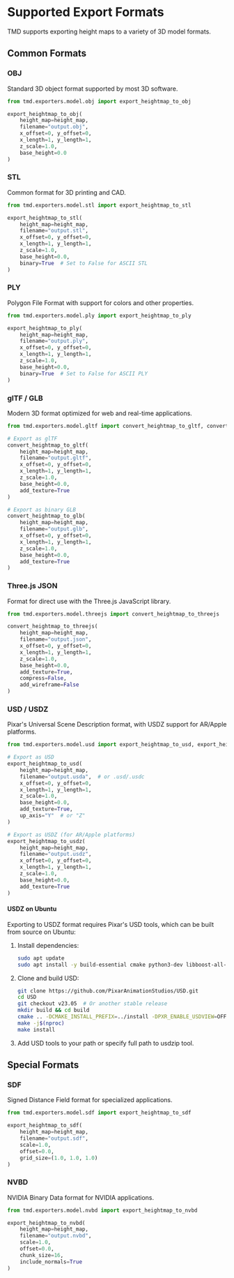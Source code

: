 # Supported Export Formats

TMD supports exporting height maps to a variety of 3D model formats.

## Common Formats

### OBJ
Standard 3D object format supported by most 3D software.

```python
from tmd.exporters.model.obj import export_heightmap_to_obj

export_heightmap_to_obj(
    height_map=height_map,
    filename="output.obj",
    x_offset=0, y_offset=0,
    x_length=1, y_length=1,
    z_scale=1.0,
    base_height=0.0
)
```

### STL
Common format for 3D printing and CAD.

```python
from tmd.exporters.model.stl import export_heightmap_to_stl

export_heightmap_to_stl(
    height_map=height_map,
    filename="output.stl",
    x_offset=0, y_offset=0,
    x_length=1, y_length=1,
    z_scale=1.0,
    base_height=0.0,
    binary=True  # Set to False for ASCII STL
)
```

### PLY
Polygon File Format with support for colors and other properties.

```python
from tmd.exporters.model.ply import export_heightmap_to_ply

export_heightmap_to_ply(
    height_map=height_map,
    filename="output.ply",
    x_offset=0, y_offset=0,
    x_length=1, y_length=1,
    z_scale=1.0,
    base_height=0.0,
    binary=True  # Set to False for ASCII PLY
)
```

### glTF / GLB
Modern 3D format optimized for web and real-time applications.

```python
from tmd.exporters.model.gltf import convert_heightmap_to_gltf, convert_heightmap_to_glb

# Export as glTF
convert_heightmap_to_gltf(
    height_map=height_map,
    filename="output.gltf",
    x_offset=0, y_offset=0,
    x_length=1, y_length=1,
    z_scale=1.0,
    base_height=0.0,
    add_texture=True
)

# Export as binary GLB
convert_heightmap_to_glb(
    height_map=height_map,
    filename="output.glb",
    x_offset=0, y_offset=0,
    x_length=1, y_length=1,
    z_scale=1.0,
    base_height=0.0,
    add_texture=True
)
```

### Three.js JSON
Format for direct use with the Three.js JavaScript library.

```python
from tmd.exporters.model.threejs import convert_heightmap_to_threejs

convert_heightmap_to_threejs(
    height_map=height_map,
    filename="output.json",
    x_offset=0, y_offset=0,
    x_length=1, y_length=1,
    z_scale=1.0,
    base_height=0.0,
    add_texture=True,
    compress=False,
    add_wireframe=False
)
```

### USD / USDZ
Pixar's Universal Scene Description format, with USDZ support for AR/Apple platforms.

```python
from tmd.exporters.model.usd import export_heightmap_to_usd, export_heightmap_to_usdz

# Export as USD
export_heightmap_to_usd(
    height_map=height_map,
    filename="output.usda",  # or .usd/.usdc
    x_offset=0, y_offset=0,
    x_length=1, y_length=1,
    z_scale=1.0,
    base_height=0.0,
    add_texture=True,
    up_axis="Y"  # or "Z"
)

# Export as USDZ (for AR/Apple platforms)
export_heightmap_to_usdz(
    height_map=height_map,
    filename="output.usdz",
    x_offset=0, y_offset=0,
    x_length=1, y_length=1,
    z_scale=1.0,
    base_height=0.0,
    add_texture=True
)
```

#### USDZ on Ubuntu
Exporting to USDZ format requires Pixar's USD tools, which can be built from source on Ubuntu:

1. Install dependencies:
   ```bash
   sudo apt update
   sudo apt install -y build-essential cmake python3-dev libboost-all-dev git opensubdiv-dev
   ```

2. Clone and build USD:
   ```bash
   git clone https://github.com/PixarAnimationStudios/USD.git
   cd USD
   git checkout v23.05  # Or another stable release
   mkdir build && cd build
   cmake .. -DCMAKE_INSTALL_PREFIX=../install -DPXR_ENABLE_USDVIEW=OFF
   make -j$(nproc)
   make install
   ```

3. Add USD tools to your path or specify full path to usdzip tool.

## Special Formats

### SDF
Signed Distance Field format for specialized applications.

```python
from tmd.exporters.model.sdf import export_heightmap_to_sdf

export_heightmap_to_sdf(
    height_map=height_map,
    filename="output.sdf",
    scale=1.0,
    offset=0.0,
    grid_size=(1.0, 1.0, 1.0)
)
```

### NVBD
NVIDIA Binary Data format for NVIDIA applications.

```python
from tmd.exporters.model.nvbd import export_heightmap_to_nvbd

export_heightmap_to_nvbd(
    height_map=height_map,
    filename="output.nvbd",
    scale=1.0,
    offset=0.0,
    chunk_size=16,
    include_normals=True
)
```
